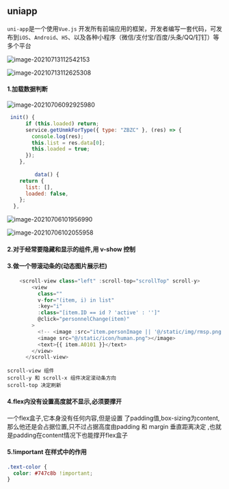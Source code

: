 ## uniapp

`uni-app`是一个使用`Vue.js` 开发所有前端应用的框架，开发者编写一套代码，可发布到`iOS`、`Android`、`H5`、以及各种小程序（微信/支付宝/百度/头条/QQ/钉钉）等多个平台

![image-20210713112542153](C:\Users\inui\AppData\Roaming\Typora\typora-user-images\image-20210713112542153.png)

![image-20210713112625308](C:\Users\inui\AppData\Roaming\Typora\typora-user-images\image-20210713112625308.png)

#### 1.加载数据判断

![image-20210706092925980](C:\Users\inui\AppData\Roaming\Typora\typora-user-images\image-20210706092925980.png)

```javascript
 init() {
      if (this.loaded) return;
      service.getUnmkForType({ type: "ZBZC" }, (res) => {
        console.log(res);
        this.list = res.data[0];
        this.loaded = true;
      });
    },
        
         data() {
    return {
      list: [],
      loaded: false,
    };
  },
```

![image-20210706101956990](C:\Users\inui\AppData\Roaming\Typora\typora-user-images\image-20210706101956990.png)

![image-20210706102055958](C:\Users\inui\AppData\Roaming\Typora\typora-user-images\image-20210706102055958.png)

#### 2.对于经常要隐藏和显示的组件,用 v-show 控制

#### 3.做一个带滚动条的(动态图片展示栏)

```javascript
    <scroll-view class="left" :scroll-top="scrollTop" scroll-y>
        <view
          class=""
          v-for="(item, i) in list"
          :key="i"
          :class="[item.ID == id ? 'active' : '']"
          @click="personnelChange(item)"
        >
          <!-- <image :src="item.personImage || '@/static/img/rmsp.png'"></image> -->
          <image src="@/static/icon/human.png"></image>
          <text>{{ item.A0101 }}</text>
        </view>
      </scroll-view>

```

```
scroll-view 组件
scroll-y 和 scroll-x 组件决定滚动条方向
scroll-top 决定刷新
```

#### 4.flex内没有设置高度就不显示,必须要撑开

一个flex盒子,它本身没有任何内容,但是设置 了padding值,box-sizing为content,那么他还是会占据位置,只不过占据高度由padding 和 margin 垂直距离决定 ,也就是padding在content情况下也能撑开flex盒子

#### 5.!important 在样式中的作用

```css
.text-color {
  color: #747c8b !important;
}
```

